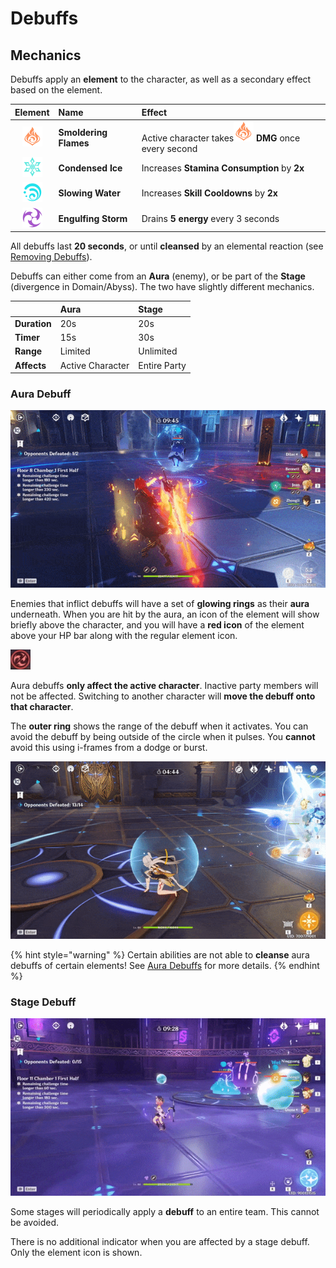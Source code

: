 # Debuffs

## Mechanics

Debuffs apply an **element** to the character, as well as a secondary effect based on the element.

| Element | Name | Effect |
| :---: | :--- | :--- |
| ![](../../.gitbook/assets/pyro_small.png) | **Smoldering Flames** | Active character takes![](../../.gitbook/assets/pyro_small.png) **DMG** once every second |
| ![](../../.gitbook/assets/cryo_small.png) | **Condensed Ice** | Increases **Stamina Consumption** by **2x** |
| ![](../../.gitbook/assets/hydro_small.png) | **Slowing Water** | Increases **Skill Cooldowns** by **2x** |
| ![](../../.gitbook/assets/electro_small.png) | **Engulfing Storm** | Drains **5 energy** every 3 seconds |

All debuffs last **20 seconds**, or until **cleansed** by an elemental reaction \(see [Removing Debuffs](removing-debuffs.md)\).

Debuffs can either come from an **Aura** \(enemy\), or be part of the **Stage** \(divergence in Domain/Abyss\). The two have slightly different mechanics.

|  | Aura | Stage |
| :--- | :--- | :--- |
| **Duration** | 20s | 20s |
| **Timer** | 15s | 30s |
| **Range** | Limited | Unlimited |
| **Affects** | Active Character | Entire Party |

### Aura Debuff

![Slowing Water from a Hydro Abyss Mage](../../.gitbook/assets/debuff_aura_hit.gif)

Enemies that inflict debuffs will have a set of **glowing rings** as their **aura** underneath. When you are hit by the aura, an icon of the element will show briefly above the character, and you will have a **red icon** of the element above your HP bar along with the regular element icon.

![Engulfing Storm Aura Debuff Icon](../../.gitbook/assets/aura_debuff.jpg)

Aura debuffs **only affect the active character**. Inactive party members will not be affected. Switching to another character will **move the debuff onto that character**.

The **outer ring** shows the range of the debuff when it activates. You can avoid the debuff by being outside of the circle when it pulses. You **cannot** avoid this using i-frames from a dodge or burst.

![Aura debuffs can be avoided by moving out of the range.](../../.gitbook/assets/debuff_aura_full_attack.gif)

{% hint style="warning" %}
Certain abilities are not able to **cleanse** aura debuffs of certain elements! See [Aura Debuffs](https://genshinhelper.gitbook.io/abyss/mechanics/debuffs/removing-debuffs#aura-debuff) for more details.
{% endhint %}

### Stage Debuff

![Engulfing Storm from Divergence](../../.gitbook/assets/debuff_stage_hit.gif)

Some stages will periodically apply a **debuff** to an entire team. This cannot be avoided.

There is no additional indicator when you are affected by a stage debuff. Only the element icon is shown.

